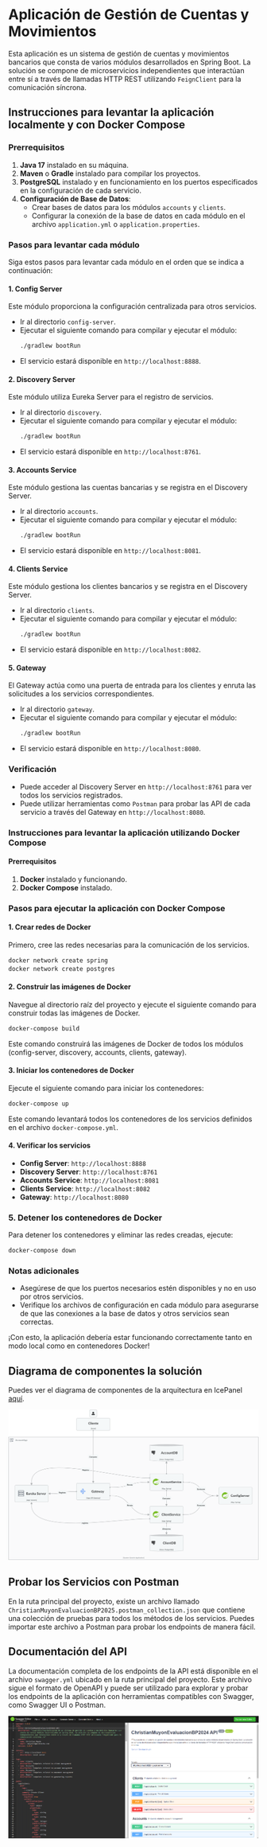 # Aplicación de Gestión de Cuentas y Movimientos

Esta aplicación es un sistema de gestión de cuentas y movimientos bancarios que consta de varios módulos desarrollados en Spring Boot. La solución se
compone de microservicios independientes que interactúan entre sí a través de llamadas HTTP REST utilizando `FeignClient` para la comunicación
síncrona.

## Instrucciones para levantar la aplicación localmente y con Docker Compose

### Prerrequisitos

1. **Java 17** instalado en su máquina.
2. **Maven** o **Gradle** instalado para compilar los proyectos.
3. **PostgreSQL** instalado y en funcionamiento en los puertos especificados en la configuración de cada servicio.
4. **Configuración de Base de Datos**:
    - Crear bases de datos para los módulos `accounts` y `clients`.
    - Configurar la conexión de la base de datos en cada módulo en el archivo `application.yml` o `application.properties`.

### Pasos para levantar cada módulo

Siga estos pasos para levantar cada módulo en el orden que se indica a continuación:

#### 1. Config Server

Este módulo proporciona la configuración centralizada para otros servicios.

- Ir al directorio `config-server`.
- Ejecutar el siguiente comando para compilar y ejecutar el módulo:
  ```bash
  ./gradlew bootRun
  ```
- El servicio estará disponible en `http://localhost:8888`.

#### 2. Discovery Server

Este módulo utiliza Eureka Server para el registro de servicios.

- Ir al directorio `discovery`.
- Ejecutar el siguiente comando para compilar y ejecutar el módulo:
  ```bash
  ./gradlew bootRun
  ```
- El servicio estará disponible en `http://localhost:8761`.

#### 3. Accounts Service

Este módulo gestiona las cuentas bancarias y se registra en el Discovery Server.

- Ir al directorio `accounts`.
- Ejecutar el siguiente comando para compilar y ejecutar el módulo:
  ```bash
  ./gradlew bootRun
  ```
- El servicio estará disponible en `http://localhost:8081`.

#### 4. Clients Service

Este módulo gestiona los clientes bancarios y se registra en el Discovery Server.

- Ir al directorio `clients`.
- Ejecutar el siguiente comando para compilar y ejecutar el módulo:
  ```bash
  ./gradlew bootRun
  ```
- El servicio estará disponible en `http://localhost:8082`.

#### 5. Gateway

El Gateway actúa como una puerta de entrada para los clientes y enruta las solicitudes a los servicios correspondientes.

- Ir al directorio `gateway`.
- Ejecutar el siguiente comando para compilar y ejecutar el módulo:
  ```bash
  ./gradlew bootRun
  ```
- El servicio estará disponible en `http://localhost:8080`.

### Verificación

- Puede acceder al Discovery Server en `http://localhost:8761` para ver todos los servicios registrados.
- Puede utilizar herramientas como `Postman` para probar las API de cada servicio a través del Gateway en `http://localhost:8080`.

### Instrucciones para levantar la aplicación utilizando Docker Compose

#### Prerrequisitos

1. **Docker** instalado y funcionando.
2. **Docker Compose** instalado.

### Pasos para ejecutar la aplicación con Docker Compose

#### 1. Crear redes de Docker

Primero, cree las redes necesarias para la comunicación de los servicios.

```bash
docker network create spring
docker network create postgres
```

#### 2. Construir las imágenes de Docker

Navegue al directorio raíz del proyecto y ejecute el siguiente comando para construir todas las imágenes de Docker.

```bash
docker-compose build
```

Este comando construirá las imágenes de Docker de todos los módulos (config-server, discovery, accounts, clients, gateway).

#### 3. Iniciar los contenedores de Docker

Ejecute el siguiente comando para iniciar los contenedores:

```bash
docker-compose up
```

Este comando levantará todos los contenedores de los servicios definidos en el archivo `docker-compose.yml`.

#### 4. Verificar los servicios

- **Config Server**: `http://localhost:8888`
- **Discovery Server**: `http://localhost:8761`
- **Accounts Service**: `http://localhost:8081`
- **Clients Service**: `http://localhost:8082`
- **Gateway**: `http://localhost:8080`

### 5. Detener los contenedores de Docker

Para detener los contenedores y eliminar las redes creadas, ejecute:

```bash
docker-compose down
```

### Notas adicionales

- Asegúrese de que los puertos necesarios estén disponibles y no en uso por otros servicios.
- Verifique los archivos de configuración en cada módulo para asegurarse de que las conexiones a la base de datos y otros servicios sean correctas.

¡Con esto, la aplicación debería estar funcionando correctamente tanto en modo local como en contenedores Docker!

## Diagrama de componentes la solución

Puedes ver el diagrama de componentes de la arquitectura en IcePanel <a href="https://s.icepanel.io/JMDj0OpEMLBwov/f7Hd" target="_blank">aquí</a>.

![diagrama](diagrama.png)

## Probar los Servicios con Postman

En la ruta principal del proyecto, existe un archivo llamado `ChristianMuyonEvaluacionBP2025.postman_collection.json` que contiene una colección de
pruebas para todos los métodos de los servicios. Puedes importar este archivo a Postman para probar los endpoints de manera fácil.

## Documentación del API

La documentación completa de los endpoints de la API está disponible en el archivo `swagger.yml` ubicado en la ruta principal del proyecto. Este
archivo sigue el formato de OpenAPI y puede ser utilizado para explorar y probar los endpoints de la aplicación con herramientas compatibles con
Swagger, como Swagger UI o Postman.

![swagger](swaggerImage.png)